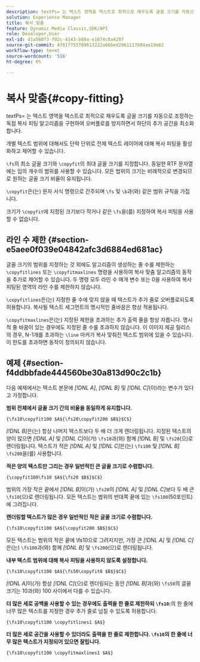 ```yaml
---
description: textPs= 는 텍스트 영역을 텍스트로 최적으로 채우도록 글꼴 크기를 자동으로 조정하는 독점 복사 피팅 알고리즘을 구현하여 오버플로를 방지하면서 하단의 추가 공간을 최소화합니다.
solution: Experience Manager
title: 복사 맞춤
feature: Dynamic Media Classic,SDK/API
role: Developer,User
exl-id: d1a560f3-f92c-4143-b80a-e1674c8a4207
source-git-commit: 4f81f755789613222a66bed2961117604ae19e62
workflow-type: tm+mt
source-wordcount: '516'
ht-degree: 0%

---
```


# 복사 맞춤{#copy-fitting}

textPs= 는 텍스트 영역을 텍스트로 최적으로 채우도록 글꼴 크기를 자동으로 조정하는 독점 복사 피팅 알고리즘을 구현하여 오버플로를 방지하면서 하단의 추가 공간을 최소화합니다.

개별 텍스트 범위에 대해서도 단락 단위로 전체 텍스트 레이어에 대해 복사 피팅을 활성화하고 제어할 수 있습니다.

`\fs`의 최소 글꼴 크기와 `\copyfit`의 최대 글꼴 크기를 지정합니다. 동일한 RTF 문자열에는 임의 개수의 범위를 사용할 수 있습니다. 모든 범위의 크기는 비례적으로 변경되므로 원하는 글꼴 크기 비율이 유지됩니다.

`\copyfit`은(는) 문자 서식 명령으로 간주되며 `\fs` 및 `\b`과(와) 같은 범위 규칙을 가집니다.

크기가 `\copyfit`에 지정된 크기보다 작거나 같은 `\fs`을(를) 지정하여 복사 피팅을 사용할 수 없습니다.

## 라인 수 제한 {#section-e5aee0f039e04842afc3d6884ed681ac}

글꼴 크기의 범위를 지정하는 것 외에도 알고리즘이 생성하는 줄 수를 제한하는 `\copyfitlines` 또는 `\copyfitmaxlines` 명령을 사용하여 복사 맞춤 알고리즘의 동작을 추가로 제어할 수 있습니다. 두 명령 모두 라인 수 매개 변수 또는 0을 사용하여 복사 피팅된 영역의 라인 수를 제한하지 않습니다.

`\copyfitlines`은(는) 지정한 줄 수에 맞지 않을 때 텍스트가 추가 줄로 오버플로되도록 허용합니다. 복사될 텍스트 세그먼트의 명시적인 줄바꿈은 항상 적용됩니다.

`\copyfitmaxlines`은(는) 지정된 제한을 초과하는 추가 출력 줄을 항상 자릅니다. 명시적 줄 바꿈이 있는 경우에도 지정된 줄 수를 초과하지 않습니다. 이 이미지 제공 릴리스의 경우, N-1개를 초과하는 `\line` 마커가 복사 맞춰진 텍스트 범위에 있을 수 있습니다. 이 한도를 초과하면 동작이 정의되지 않습니다.

## 예제 {#section-f4ddbbfade444560be30a813d90c2c1b}

다음 예제에서는 텍스트 본문에 *[!DNL $A$]*, *[!DNL $B$]* 및 *[!DNL $C$]*(이)라는 변수가 있다고 가정합니다.

**범위 전체에서 글꼴 크기 간의 비율을 동일하게 유지합니다.**

`{\fs10\copyfit100 $A${\fs20\copyfit200 $B$}$C$}`

*[!DNL $B$]*&#x200B;은(는) 항상 나머지 텍스트보다 두 배 더 크게 렌더링됩니다. 지정된 텍스트의 양이 많으면 *[!DNL $A$]* 및 *[!DNL $C$]*&#x200B;이(가) `\fs10`과(와) 함께 *[!DNL $B$]* 및 `\fs20`(으)로 렌더링됩니다. 텍스트가 적은 *[!DNL $A$]* 및 *[!DNL $C$]*&#x200B;은(는) `\fs100` 및 *[!DNL $B$]* `\fs200`을(를) 사용합니다.

**적은 양의 텍스트만 그리는 경우 일반적인 큰 글꼴 크기로 수렴합니다.**

`{\copyfit100\fs10 $A${\fs20 $B$}$C$}`

범위의 가장 작은 끝에서 *[!DNL $B$]*&#x200B;이(가) `\fs20`의 *[!DNL $A$]* 및 *[!DNL $C$]*&#x200B;보다 두 배 큰 `\fs10`(으)로 렌더링됩니다. 모든 텍스트는 범위의 반대쪽 끝에 있는 `\fs100`(50포인트)에 그려집니다.

**렌더링할 텍스트가 많은 경우 일반적인 작은 글꼴 크기로 수렴합니다.**

`{\fs10\copyfit100 $A${\copyfit200 $B$}$C$}`

모든 텍스트는 범위의 작은 끝에 \fs10으로 그려지지만, 가장 큰 *[!DNL $A$]* 및 *[!DNL $C$]*&#x200B;은(는) `\fs100`과(와) 함께 *[!DNL $B$]* 및 `\fs200`(으)로 렌더링됩니다.

**내부 텍스트 범위에 대해 복사 피팅을 사용하지 않도록 설정합니다.**

`{\fs10\copyfit100 $A${\fs50\copyfit0 $B$}$C$}`

*[!DNL $A$]*&#x200B;이(가) 항상 *[!DNL $C$]*(으)로 렌더링되는 동안 *[!DNL $B$]*&#x200B;과(와) `\fs50`의 글꼴 크기는 10과(와) 100 사이에서 다를 수 있습니다.

**더 많은 세로 공백을 사용할 수 있는 경우에도 출력을 한 줄로 제한하되 `\fs10`:**&#x200B;의 한 줄에 너무 많은 텍스트를 지정한 경우 추가 줄로 넘칠 수 있도록 허용합니다.

`{\fs10\copyfit100 \copyfitlines1 $A$}`

**더 많은 세로 공간을 사용할 수 있더라도 출력을 한 줄로 제한합니다. `\fs10`의 한 줄에 너무 많은 텍스트가 지정되어 있으면 잘립니다.**

`{\fs10\copyfit100 \copyfitmaxlines1 $A$}`
